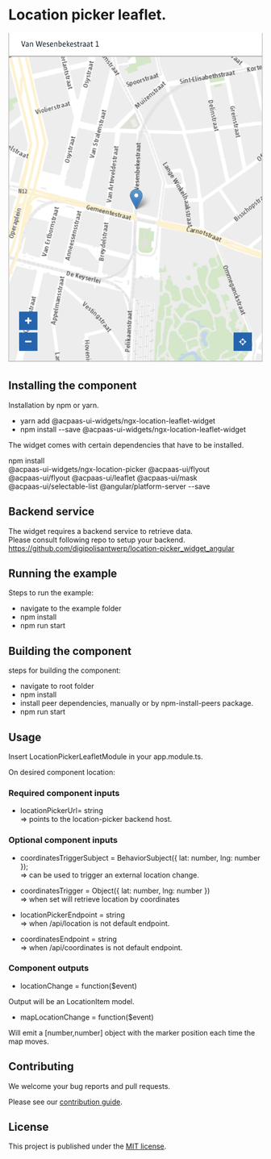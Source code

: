 # Location picker leaflet.

![screenshot](example.png)

## Installing the component

Installation by npm or yarn.

* yarn add @acpaas-ui-widgets/ngx-location-leaflet-widget
* npm install --save @acpaas-ui-widgets/ngx-location-leaflet-widget

The widget comes with certain dependencies that have to be installed.

npm install   
@acpaas-ui-widgets/ngx-location-picker @acpaas-ui/flyout   
@acpaas-ui/flyout @acpaas-ui/leaflet @acpaas-ui/mask  
@acpaas-ui/selectable-list @angular/platform-server --save

## Backend service
The widget requires a backend service to retrieve data.  
Please consult following repo to setup your backend.  
https://github.com/digipolisantwerp/location-picker_widget_angular

## Running the example 
Steps to run the example:
* navigate to the example folder
* npm install 
* npm run start

## Building the component
steps for building the component:
* navigate to root folder
* npm install
* install peer dependencies, manually or by npm-install-peers package.
* npm run start 


## Usage
Insert LocationPickerLeafletModule in your app.module.ts.

On desired component location: 
<aui-location-picker-leaflet></aui-location-picker-leaflet>

### Required component inputs 

* locationPickerUrl= string  
 => points to the location-picker backend host. 


### Optional component inputs 

* coordinatesTriggerSubject =  BehaviorSubject({ lat: number, lng: number });   
=> can be used to trigger an external location change.
* coordinatesTrigger = Object({ lat: number, lng: number })  
=> when set will retrieve location by coordinates

* locationPickerEndpoint = string   
=> when /api/location is not default endpoint.
* coordinatesEndpoint = string   
=> when /api/coordinates is not default endpoint.
                             
### Component outputs 

* locationChange = function($event)

Output will be an LocationItem model.

* mapLocationChange = function($event)  

Will emit a [number,number] object with the marker position each time the map moves. 

## Contributing

We welcome your bug reports and pull requests.

Please see our [contribution guide](CONTRIBUTING.md).

## License

This project is published under the [MIT license](LICENSE.md).
